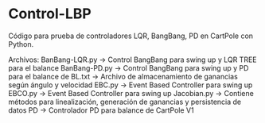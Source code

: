 # Control-LBP
Código para prueba de controladores LQR, BangBang, PD en CartPole con Python.

Archivos:
BanBang-LQR.py -> Control BangBang para swing up y LQR TREE para el balance
BanBang-PD.py -> Control BangBang para swing up y PD para el balance de 
BL.txt -> Archivo de almacenamiento de ganancias según ángulo y velocidad
EBC.py -> Event Based Controller para swing up
EBCO.py -> Event Based Controller para swing up
Jacobian.py -> Contiene métodos para linealización, generación de ganancias y persistencia de datos
PD -> Controlador PD para balance de CartPole V1





